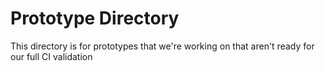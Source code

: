 Prototype Directory
===

This directory is for prototypes that we're working on that aren't ready for 
our full CI validation